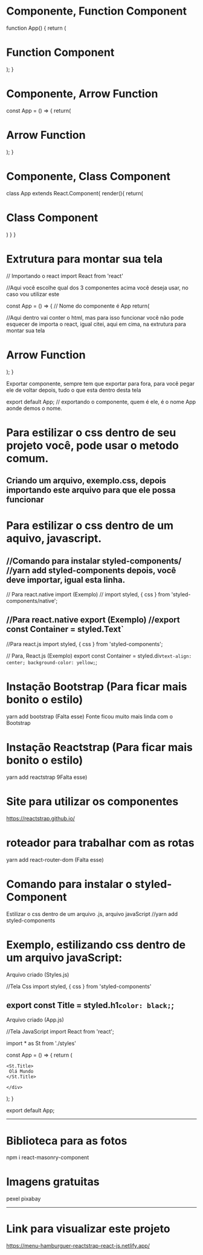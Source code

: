 # Componente, Function Component

function App() {
  return (
    <div id="AppPrincipal">
      <h1>Function Component</h1>
      <Identificacao1 />
    </div>
  );
}




# Componente, Arrow Function
const App = () => {
return(
  <div className="AppPrincipal">
  <h1>Arrow Function</h1>
  <Identificacao1 />
</div>
);
}




# Componente, Class Component
class App extends React.Component{
render(){
return(
<div className="AppPrincipal">
  <h1>Class Component</h1>
  <Identificacao1 />
</div>
)
}
}





# Extrutura para montar sua tela
// Importando o react
import React from 'react'

//Aqui você escolhe qual dos 3 componentes acima você deseja usar, no caso vou utilizar este
 
const App = () => {   // Nome do componente é App
return(
  <div id="AppPrincipal">  
  //Aqui dentro vai conter o html, mas para isso funcionar você não pode esquecer de importa o react, igual citei, aqui em cima, na extrutura para montar sua tela
  <h1>Arrow Function</h1>
  <Identificacao1 />
</div>
);
}

Exportar componente, sempre tem que exportar para fora, para você pegar ele de voltar depois, tudo o que esta dentro desta tela

export default App;   // exportando o componente, quem é ele, é o nome App aonde demos o nome.





# Para estilizar o css dentro de seu projeto você, pode usar o metodo comum.

Criando um arquivo, exemplo.css, depois importando este arquivo para que ele possa funcionar
---------------------------------------------------------------------------------------------
# Para estilizar o css dentro de um aquivo, javascript.
//Comando para instalar styled-components/
//yarn add styled-components
depois, você deve importar, igual esta linha.
----------------------------------------------------------------------------------------------
// Para react.native import (Exemplo)
// import styled, { css } from 'styled-components/native';

//Para react.native export (Exemplo)
//export const Container = styled.Text`
-----------------------------------------------------------------------------------------------
//Para react.js
import styled, { css } from 'styled-components';

// Para, React.js (Exemplo)
export const Container = styled.div`
text-align: center;
background-color: yellow;
`;

# Instação Bootstrap (Para ficar mais bonito o estilo)
yarn add bootstrap (Falta esse)
Fonte ficou muito mais linda com o Bootstrap

# Instação Reactstrap (Para ficar mais bonito o estilo)
yarn add reactstrap 9Falta esse)

# Site para utilizar os componentes
https://reactstrap.github.io/

# roteador para trabalhar com as rotas
yarn add react-router-dom (Falta esse)

# Comando para instalar o styled-Component
Estilizar o css dentro de um arquivo .js, arquivo javaScript
//yarn add styled-components
# Exemplo, estilizando css dentro de um arquivo javaScript:

Arquivo criado (Styles.js)

//Tela Css
import styled, { css } from 'styled-components'

export const Title = styled.h1`
color: black;
`;
--------------------------------------------
Arquivo criado (App.js)

//Tela JavaScript
import React from 'react';

import * as St from './styles'

const App = () => {
  return (
    <div>

    <St.Title>
     Olá Mundo
    </St.Title>

    </div>
  );
}

export default App;

-------------------------------------
# Biblioteca para as fotos
npm i react-masonry-component

# Imagens gratuitas 
pexel
pixabay

-------------------------
# Link para visualizar este projeto
https://menu-hamburguer-reactstrap-react-js.netlify.app/
